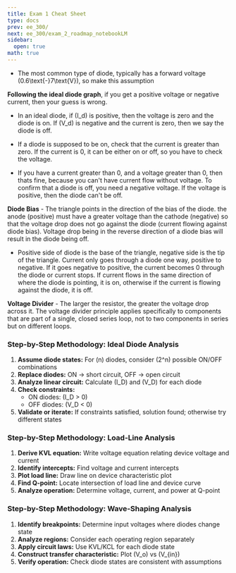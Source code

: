 ```yaml
---
title: Exam 1 Cheat Sheet
type: docs
prev: ee_300/
next: ee_300/exam_2_roadmap_notebookLM
sidebar:
  open: true
math: true
---
```


* The most common type of diode, typically has a forward voltage \(0.6\text{-}7\text{V}\), so make this assumption


<!-- Vega Scripts -->
<script src="https://cdn.jsdelivr.net/npm/vega@5"></script>
<script src="https://cdn.jsdelivr.net/npm/vega-lite@5"></script>
<script src="https://cdn.jsdelivr.net/npm/vega-embed@6"></script>

<!-- Render Container -->
<div id="vis"></div>

<script type="text/javascript">
var spec = {
  "$schema": "https://vega.github.io/schema/vega-lite/v5.json",
  "width": 400,
  "height": 400,
  "layer": [
    // --- Horizontal Axis Line ---
    {
      "data": {
        "values": [{"x": -10, "x2": 10, "y": 0}]
      },
      "mark": {
        "type": "rule",
        "color": "black",
        "strokeWidth": 2
      },
      "encoding": {
        "x": {"field": "x", "type": "quantitative"},
        "x2": {"field": "x2"},
        "y": {"field": "y", "type": "quantitative"}
      }
    },
    // --- Vertical Axis Line ---
    {
      "data": {
        "values": [{"y": -10, "y2": 10, "x": 0}]
      },
      "mark": {
        "type": "rule",
        "color": "black",
        "strokeWidth": 2
      },
      "encoding": {
        "y": {"field": "y", "type": "quantitative"},
        "y2": {"field": "y2"},
        "x": {"field": "x", "type": "quantitative"}
      }
    },
    // --- Ideal Diode Curve (Piecewise Line) ---
    {
      "data": {
        "values": [
          {"Voltage": -10, "Current": 0},
          {"Voltage": 0, "Current": 0},
          {"Voltage": 0, "Current": 10}
        ]
      },
      "mark": {
        "type": "line",
        "point": true,
        "color": "red"
      },
      "encoding": {
        "x": {"field": "Voltage", "type": "quantitative"},
        "y": {"field": "Current", "type": "quantitative"}
      }
    }
  ],
  // --- Shared Axis Config ---
  "encoding": {
    "x": {
      "type": "quantitative",
      "scale": {"domain": [-10, 10]},
      "axis": {
        "title": "Voltage (V)",
        "grid": true,
        "domain": false,
        "ticks": false,
        "labelFontSize": 12
      }
    },
    "y": {
      "type": "quantitative",
      "scale": {"domain": [-10, 10]},
      "axis": {
        "title": "Current (I)",
        "grid": true,
        "domain": false,
        "ticks": false,
        "labelFontSize": 12
      }
    }
  }
};
vegaEmbed('#vis', spec);
</script>

**Following the ideal diode graph**, if you get a positive voltage or negative current, then your guess is wrong. 

* In an ideal diode, if \(I_d\) is positive, then the voltage is zero and the diode is on. If \(V_d\) is negative and the current is zero, then we say the diode is off.

* If a diode is supposed to be on, check that the current is greater than zero. If the current is 0, it can be either on or off, so you have to check the voltage.

* If you have a current greater than 0, and a voltage greater than 0, then thats fine, because you can't have current flow without voltage. To confirm that a diode is off, you need a negative voltage. If the voltage is positive, then the diode can't be off. 

**Diode Bias** - The triangle points in the direction of the bias of the diode. the anode (positive) must have a greater voltage than the cathode (negative) so that the voltage drop does not go against the diode (current flowing against diode bias). Voltage drop being in the reverse direction of a diode bias will result in the diode being off.

* Positive side of diode is the base of the triangle, negative side is the tip of the triangle. Current only goes through a diode one way, positive to negative. If it goes negative to positive, the current becomes 0 through the diode or current stops. If current flows in the same direction of where the diode is pointing, it is on, otherwise if the current is flowing against the diode, it is off.

**Voltage Divider** - The larger the resistor, the greater the voltage drop across it. The voltage divider principle applies specifically to components that are part of a single, closed series loop, not to two components in series but on different loops.

### Step-by-Step Methodology: Ideal Diode Analysis

1. **Assume diode states:** For \(n\) diodes, consider \(2^n\) possible ON/OFF combinations
2. **Replace diodes:** ON → short circuit, OFF → open circuit
3. **Analyze linear circuit:** Calculate \(I_D\) and \(V_D\) for each diode
4. **Check constraints:**
   - ON diodes: \(I_D > 0\)
   - OFF diodes: \(V_D < 0\)
5. **Validate or iterate:** If constraints satisfied, solution found; otherwise try different states

### Step-by-Step Methodology: Load-Line Analysis

1. **Derive KVL equation:** Write voltage equation relating device voltage and current
2. **Identify intercepts:** Find voltage and current intercepts
3. **Plot load line:** Draw line on device characteristic plot
4. **Find Q-point:** Locate intersection of load line and device curve
5. **Analyze operation:** Determine voltage, current, and power at Q-point

### Step-by-Step Methodology: Wave-Shaping Analysis

1. **Identify breakpoints:** Determine input voltages where diodes change state
2. **Analyze regions:** Consider each operating region separately
3. **Apply circuit laws:** Use KVL/KCL for each diode state
4. **Construct transfer characteristic:** Plot \(V_o\) vs \(V_{in}\)
5. **Verify operation:** Check diode states are consistent with assumptions
